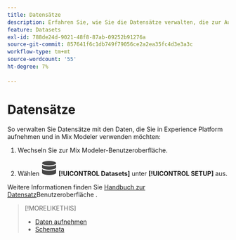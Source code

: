 ```yaml
---
title: Datensätze
description: Erfahren Sie, wie Sie die Datensätze verwalten, die zur Aufnahme von Daten in Mix Modeler erforderlich sind.
feature: Datasets
exl-id: 788de24d-9021-48f8-87ab-09252b91276a
source-git-commit: 857641f6c1db749f79056ce2a2ea35fc4d3e3a3c
workflow-type: tm+mt
source-wordcount: '55'
ht-degree: 7%

---
```


# Datensätze

So verwalten Sie Datensätze mit den Daten, die Sie in Experience Platform aufnehmen und in Mix Modeler verwenden möchten:

1. Wechseln Sie zur Mix Modeler-Benutzeroberfläche.

1. Wählen ![Daten](/help/assets/icons/Data.svg) **[!UICONTROL Datasets]** unter **[!UICONTROL SETUP]** aus.

Weitere Informationen finden Sie [ Handbuch zur Datensatz](https://experienceleague.adobe.com/docs/experience-platform/catalog/datasets/user-guide.html?lang=en)Benutzeroberfläche .

>[!MORELIKETHIS]
>
>* [Daten aufnehmen](https://experienceleague.adobe.com/de/docs/experience-platform/ingestion/home)
>* [Schemata](schemas.md)
